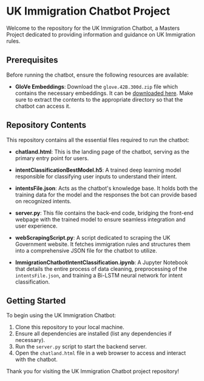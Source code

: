 # UK Immigration Chatbot Project

Welcome to the repository for the UK Immigration Chatbot, a Masters Project dedicated to providing information and guidance on UK Immigration rules.

## Prerequisites

Before running the chatbot, ensure the following resources are available:

- **GloVe Embeddings**: Download the `glove.42B.300d.zip` file which contains the necessary embeddings. It can be [downloaded here](https://nlp.stanford.edu/data/glove.42B.300d.zip). Make sure to extract the contents to the appropriate directory so that the chatbot can access it.

## Repository Contents

This repository contains all the essential files required to run the chatbot:

- **chatland.html**: This is the landing page of the chatbot, serving as the primary entry point for users.
  
- **intentClassificationBestModel.h5**: A trained deep learning model responsible for classifying user inputs to understand their intent.
  
- **intentsFile.json**: Acts as the chatbot's knowledge base. It holds both the training data for the model and the responses the bot can provide based on recognized intents.
  
- **server.py**: This file contains the back-end code, bridging the front-end webpage with the trained model to ensure seamless integration and user experience.
  
- **webScrapingScript.py**: A script dedicated to scraping the UK Government website. It fetches immigration rules and structures them into a comprehensive JSON file for the chatbot to utilize.

- **ImmigrationChatbotIntentClassification.ipynb**: A Jupyter Notebook that details the entire process of data cleaning, preprocessing of the `intentsFile.json`, and training a Bi-LSTM neural network for intent classification.

## Getting Started

To begin using the UK Immigration Chatbot:

1. Clone this repository to your local machine.
2. Ensure all dependencies are installed (list any dependencies if necessary).
3. Run the `server.py` script to start the backend server.
4. Open the `chatland.html` file in a web browser to access and interact with the chatbot.

Thank you for visiting the UK Immigration Chatbot project repository!
